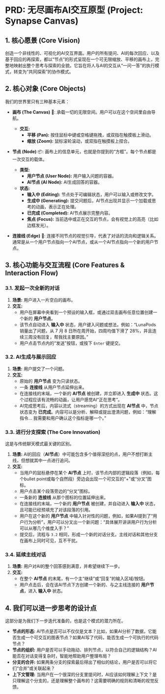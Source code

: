 # PRD: 无尽画布AI交互原型 (Project: Synapse Canvas)

## 1. 核心愿景 (Core Vision)

创造一个非线性的、可视化的AI交互界面。用户的所有提问、AI的每次回应、以及基于回应的再探索，都以“节点”的形式呈现在一个可无限缩放、平移的画布上，完整地映射出整个思考与探索的全貌。它旨在将人与AI的交互从“一问一答”的执行模式，转变为“共同探索”的协作模式。

## 2. 核心对象 (Core Objects)

我们的世界里只有三种基本元素：

* **画布 (The Canvas)** 🎨: 承载一切的无限空间。用户可以在这个空间里自由导航。
    * **交互:**
        * **平移 (Pan):** 按住鼠标中键或空格键拖拽，或双指在触摸板上滑动。
        * **缩放 (Zoom):** 鼠标滚轮滚动，或双指在触摸板上捏合。

* **节点 (Node)** 📦: 画布上的信息单元，也就是你提到的“方框”。每个节点都是一次交互的载体。
    * **类型:**
        * **用户节点 (User Node):** 用户输入问题的容器。
        * **AI节点 (AI Node):** AI生成回答的容器。
    * **状态:**
        * **输入中 (Editing):** 节点处于可编辑状态，用户可以输入或修改文字。
        * **生成中 (Generating):** 提交问题后，AI节点出现并显示一个加载或思考的动画，表示正在处理。
        * **已完成 (Completed):** AI节点展示完整内容。
        * **焦点 (Focus):** 当前选中或正在交互的节点，会有视觉上的高亮（比如边框发光）。

* **连接线 (Edge)** 🔗: 连接不同节点的视觉引导，代表了对话的流向和逻辑关系。通常是从一个用户节点指向一个AI节点，或从一个AI节点指向一个新的用户节点。

## 3. 核心功能与交互流程 (Core Features & Interaction Flow)

### 3.1. 发起一次全新的对话

1.  **场景:** 用户进入一片空白的画布。
2.  **交互:**
    * 用户在屏幕中央看到一个预设的输入框，或通过双击画布任意位置创建一个新的 **用户节点**。
    * 该节点自动进入 **输入中** 状态，用户键入问题或想法，例如：“LunaPods 销量出了问题，从 7 月 8 日所在周开始，四周均值下滑了 28%，并且连续三周没有回复，帮我找主要原因。”
    * 用户点击节点内的“发送”按钮，或按下 `Enter` 键提交。

### 3.2. AI生成与展示回应

1.  **场景:** 用户提交了一个问题。
2.  **交互:**
    * 原始的 **用户节点** 变为只读状态。
    * 一条 **连接线** 从用户节点延伸出来。
    * 在连接线的末端，一个新的 **AI节点** 被创建，并立即进入 **生成中** 状态。这个过程应该有流畅的动画，让用户感觉AI“正在思考”。
    * AI完成思考后，内容以流式（streaming）的方式出现在 **AI节点** 中，节点状态变为 **已完成**。内容可以是分析、解释或提出澄清问题，例如：“理解指令... 我需要和用户确认这个指标是哪一个。”

### 3.3. 进行分支探索 (The Core Innovation)

这是与传统聊天模式最关键的区别。

1.  **场景:** AI的回应（**AI节点**）中可能包含多个值得深挖的点，用户不想打断主线，但想就其中一点进行追问。
2.  **交互:**
    * 当用户的鼠标悬停在某个 **AI节点** 上时，该节点内部的逻辑段落（例如，每个bullet point或每个自然段）旁边会出现一个可交互的“+”或“分叉”图标。
    * 用户点击某个段落旁边的“分叉”图标。
    * 一条新的 **连接线** 从那个图标的位置延伸出来。
    * 在连接线的末端，一个新的 **用户节点** 被创建，并自动进入 **输入中** 状态，且可能已经预填充了对该段落的引用。
    * 用户在这个新的 **用户节点** 中输入针对性的问题，例如，如果AI提到了“用户行为分析”，用户可以分叉出一个新问题：“具体展开讲讲用户行为分析可以从哪几个维度入手？”
    * 提交后，流程与 `3.2` 相同，形成一个新的对话分支。主线对话和其他分支在画布上同时可见，互不干扰。

### 3.4. 延续主线对话

1.  **场景:** 用户对AI的整个回答感到满意，并希望继续下一步。
2.  **交互:**
    * 在整个 **AI节点** 的末尾，有一个主“继续”或“回复”的输入区域/按钮。
    * 用户点击后，会在该AI节点下方创建一个新的、与之主线连接的 **用户节点**，进入 **输入中** 状态。

## 4. 我们可以进一步思考的设计点

这部分是为我们下一步迭代准备的，也是这个模式的潜力所在。

* **节点的形态:** AI节点是否可以不仅仅是文本？比如，如果AI分析了数据，它能否生成一个可交互的图表节点？如果AI写了代码，能否生成一个可执行的代码节点？
* **节点的组织:** 用户是否可以手动拖动、排列节点，以符合自己的逻辑结构？AI能否在对话变得复杂时，智能地帮助用户整理布局？
* **分支的合并:** 如果两条分支的探索最后得出了相似的结论，用户是否可以将它们“合并”或关联起来？
* **上下文管理:** 当用户在一个很深的分支里提问时，AI应该如何理解上下文？是只理解这个分支的，还是理解整个画布的？这需要明确的规则和清晰的视觉反馈。